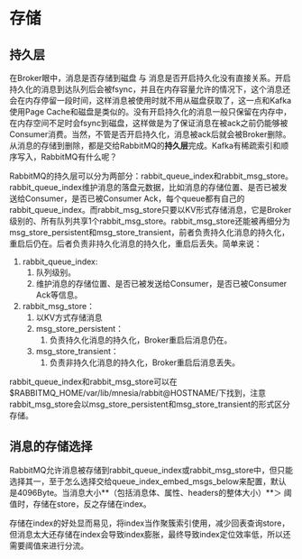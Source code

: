 # 存储

## 持久层

在Broker眼中，消息是否存储到磁盘 与 消息是否开启持久化没有直接关系。开启持久化的消息到达队列后会被fsync，并且在内存容量允许的情况下，这个消息还会在内存停留一段时间，这样消息被使用时就不用从磁盘获取了，这一点和Kafka使用Page Cache和磁盘是类似的。没有开启持久化的消息一般只保留在内存中，在内存空间不足时会fsync到磁盘，这样做是为了保证消息在被ack之前仍能够被Consumer消费。当然，不管是否开启持久化，消息被ack后就会被Broker删除。从消息的存储到删除，都是交给RabbitMQ的**持久层**完成。Kafka有稀疏索引和顺序写入，RabbitMQ有什么呢？

RabbitMQ的持久层可以分为两部分：rabbit_queue_index和rabbit_msg_store。rabbit_queue_index维护消息的落盘元数据，比如消息的存储位置、是否已被发送给Consumer，是否已被Consumer Ack，每个queue都有自己的rabbit_queue_index。而rabbit_msg_store只要以KV形式存储消息，它是Broker级别的、所有队列共享1个rabbit_msg_store。rabbit_msg_store还能被再细分为msg_store_persistent和msg_store_transient，前者负责持久化消息的持久化，重启后仍在。后者负责非持久化消息的持久化，重启后丢失。简单来说：

1. rabbit_queue_index:
   1. 队列级别。
   2. 维护消息的存储位置、是否已被发送给Consumer，是否已被Consumer Ack等信息。
2. rabbit_msg_store：
   1. 以KV方式存储消息
   2. msg_store_persistent：
      1. 负责持久化消息的持久化，Broker重启后消息仍在。
   3. msg_store_transient：
      1. 负责非持久化消息的持久化，Broker重启后消息丢失。

rabbit_queue_index和rabbit_msg_store可以在$RABBITMQ_HOME/var/lib/mnesia/rabbit@HOSTNAME/下找到，注意rabbit_msg_store会以msg_store_persistent和msg_store_transient的形式区分存储。

## 消息的存储选择

RabbitMQ允许消息被存储到rabbit_queue_index或rabbit_msg_store中，但只能选择其一，至于怎么选择交给queue_index_embed_msgs_below来配置，默认是4096Byte。当消息大小**（包括消息体、属性、headers的整体大小）**＞ 阈值时，存储在store，反之存储在index。

存储在index的好处显而易见，将index当作聚簇索引使用，减少回表查询store，但消息太大还存储在index会导致index膨胀，最终导致index定位效率低，所以还需要阈值来进行分流。